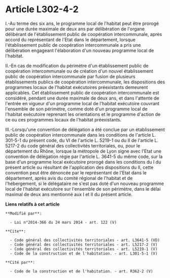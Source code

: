 # Article L302-4-2

I.-Au terme des six ans, le programme local de l'habitat peut être prorogé pour une durée maximale de deux ans par
délibération de l'organe délibérant de l'établissement public de coopération intercommunale, après accord du représentant de
l'Etat dans le département, lorsque l'établissement public de coopération intercommunale a pris une délibération engageant
l'élaboration d'un nouveau programme local de l'habitat. 

II.-En cas de modification du périmètre d'un établissement public de coopération intercommunale ou de création d'un nouvel
établissement public de coopération intercommunale par fusion de plusieurs établissements publics de coopération
intercommunale, les dispositions des programmes locaux de l'habitat exécutoires préexistants demeurent applicables. Cet
établissement public de coopération intercommunale est considéré, pendant une durée maximale de deux ans, et dans l'attente
de l'entrée en vigueur d'un programme local de l'habitat exécutoire couvrant l'ensemble de son périmètre, comme doté d'un
programme local de l'habitat exécutoire reprenant les orientations et le programme d'action de ce ou ces programmes locaux de
l'habitat préexistants. 

III.-Lorsqu'une convention de délégation a été conclue par un établissement public de coopération intercommunale dans les
conditions de l'article L. 301-5-1 du présent code, du VI de l'article L. 5219-1 ou du II de l'article L. 5217-2 du code
général des collectivités territoriales, ou, pour le département du Rhône, lorsque la métropole de Lyon signe avec l'Etat une
convention de délégation régie par l'article L. 3641-5 du même code, sur la base d'un programme local exécutoire prorogé dans
les conditions du I du présent article ou résultant de l'application des dispositions du II, cette convention peut être
dénoncée par le représentant de l'Etat dans le département, après avis du comité régional de l'habitat et de l'hébergement,
si le délégataire ne s'est pas doté d'un nouveau programme local de l'habitat exécutoire sur l'ensemble de son périmètre,
dans le délai maximal de deux ans mentionné aux I et II du présent article.

**Liens relatifs à cet article**

	**Modifié par**:

	  - Loi n°2014-366 du 24 mars 2014 - art. 122 (V)

	**Cite**:

	  - Code général des collectivités territoriales - art. L3641-5 (VD)
	  - Code général des collectivités territoriales - art. L5217-2 (V)
	  - Code général des collectivités territoriales - art. L5219-1 (V)
	  - Code de la construction et de l'habitation. - art. L301-5-1 (V)

	**Cité par**:

	  - Code de la construction et de l'habitation. - art. R362-2 (V)
